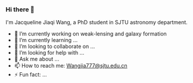 ### Hi there 👋
I'm Jacqueline Jiaqi Wang, a PhD student in SJTU astronomy department.
- 🔭 I’m currently working on weak-lensing and galaxy formation
- 🌱 I’m currently learning ...
- 👯 I’m looking to collaborate on ...
- 🤔 I’m looking for help with ...
- 💬 Ask me about ...
- 📫 How to reach me: Wangjia777@sjtu.edu.cn
- ⚡ Fun fact: ...
<!--
**Wangjia7/Wangjia7** is a ✨ _special_ ✨ repository because its `README.md` (this file) appears on your GitHub profile.

Here are some ideas to get you started:

- 🔭 I’m currently working on ...
- 🌱 I’m currently learning ...
- 👯 I’m looking to collaborate on ...
- 🤔 I’m looking for help with ...
- 💬 Ask me about ...
- 📫 How to reach me: ...
- 😄 Pronouns: ...
- ⚡ Fun fact: ...
-->
